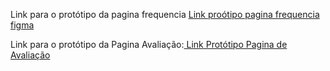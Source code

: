 Link para o protótipo da pagina frequencia
<a href="https://www.figma.com/proto/6ilel39nMBW0vXwJ2gshtE/Untitled?node-id=0-1&t=8tESO4qv4WE2A6LY-1"> Link proótipo pagina frequencia figma</a>

Link para o protótipo da Pagina Avaliação:<a href="https://www.figma.com/design/2vI1S25zL1EmIorC65Rb5i/Untitled?node-id=3-6&t=zc3XYLUK6YH7aCi9-1"> Link Protótipo Pagina de Avaliação</a>
